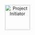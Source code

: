 <p align="center">
  <a href="https://github.com/RomanRetsen/LoadConfirmationPython" title="Load Confirmation Application">
    <img src="https://github.com/RomanRetsen/LoadConfirmationPython/logo.png" width="80px" alt="Project Initiator"/>
  </a>
</p>